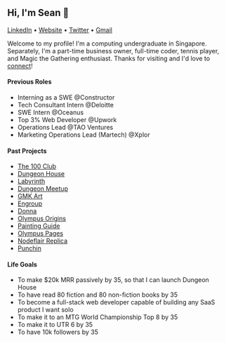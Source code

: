 ## Hi, I'm Sean 👋
<p>
  <a href="https://www.linkedin.com/in/seantanyurong/">LinkedIn</a> •
  <a href="https://seantanyurong.com/">Website</a> •
  <a href="https://twitter.com/seantanyurong">Twitter</a> •
  <a href="mailto:seantanyurong@gmail.com">Gmail</a>
</p>

Welcome to my profile! I'm a computing undergraduate in Singapore. Separately, I'm a part-time business owner, full-time coder, tennis player, and Magic the Gathering enthusiast. Thanks for visiting and I'd love to [connect](https://www.linkedin.com/in/seantanyurong/)!

#### Previous Roles
- Interning as a SWE @Constructor
- Tech Consultant Intern @Deloitte
- SWE Intern @Oceanus
- Top 3% Web Developer @Upwork
- Operations Lead @TAO Ventures
- Marketing Operations Lead (Martech) @Xplor

#### Past Projects
- [The 100 Club](https://the100club.io/)
- [Dungeon House](https://dungeon.house/)
- [Labyrinth](https://joinlabyrinth.vercel.app/)
- [Dungeon Meetup](https://dungeon-meetup.vercel.app/)
- [GMK Art](https://oo-gmkart.netlify.app/)
- [Engroup](https://www.engroup.sg/)
- [Donna](https://www.meetyourdonna.com/)
- [Olympus Origins](https://olympusorigins.netlify.app/)
- [Painting Guide](https://olympuspages-kolectiv.netlify.app/)
- [Olympus Pages](https://olympuspages.netlify.app/)
- [Nodeflair Replica](https://seantanyurong-nodeflair-assignment.vercel.app/)
- [Punchin](https://punchinkeys.netlify.app/)

#### Life Goals
- To make $20k MRR passively by 35, so that I can launch Dungeon House
- To have read 80 fiction and 80 non-fiction books by 35
- To become a full-stack web developer capable of building any SaaS product I want solo
- To make it to an MTG World Championship Top 8 by 35
- To make it to UTR 6 by 35
- To have 10k followers by 35
